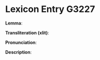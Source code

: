 # Lexicon Entry G3227

**Lemma**: 

**Transliteration (xlit)**: 

**Pronunciation**: 

**Description**:

